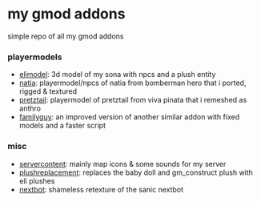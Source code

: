 # my gmod addons

simple repo of all my gmod addons

### playermodels

- [elimodel](https://steamcommunity.com/sharedfiles/filedetails/?id=3360478077): 3d model of my sona with npcs and a plush entity
- [natia](https://steamcommunity.com/sharedfiles/filedetails/?id=3406249583): playermodel/npcs of natia from bomberman hero that i ported, rigged & textured
- [pretztail](https://steamcommunity.com/sharedfiles/filedetails/?id=3444139177): playermodel of pretztail from viva pinata that i remeshed as anthro
- [familyguy](https://steamcommunity.com/sharedfiles/filedetails/?id=3444882329): an improved version of another similar addon with fixed models and a faster script

### misc

- [servercontent](https://steamcommunity.com/sharedfiles/filedetails/?id=3348505756): mainly map icons & some sounds for my server
- [plushreplacement](https://steamcommunity.com/sharedfiles/filedetails/?id=3367142822): replaces the baby doll and gm_construct plush with eli plushes
- [nextbot](https://steamcommunity.com/sharedfiles/filedetails/?id=2836913630): shameless retexture of the sanic nextbot
